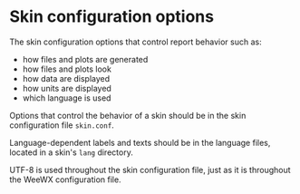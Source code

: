 # Skin configuration options

The skin configuration options that control report behavior such as:

* how files and plots are generated
* how files and plots look
* how data are displayed
* how units are displayed
* which language is used

Options that control the behavior of a skin should be in the skin configuration
file `skin.conf`.

Language-dependent labels and texts should be in the language files, located
in a skin's `lang` directory.

UTF-8 is used throughout the skin configuration file, just as it is
throughout the WeeWX configuration file.
